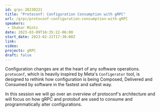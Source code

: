```yaml
---
id: grpc-20230221
title: "Protoconf: Configuration Consumption with gRPC" 
url: /grpc/protoconf-configuration-consumption-with-gRPC
speakers:
 - Shahar Mintz
date: 2023-03-09T16:35:22-06:00
start_date: 2023-02-21T17:30:00Z
link:  
video: 
projects: gRPC 
draft: false
---
```


Configuration changes are at the heart of any software operations. `protoconf`, which is heavily inspired by Meta's `Configerator` tool, is designed to rethink how configuration is being Composed, Delivered and Consumed by software in the fastest and safest way.

In this session we will go over an overview of protoconf's architecture and will focus on how gRPC and protobuf are used to consume and programmatically alter configurations.
